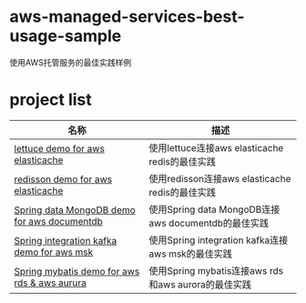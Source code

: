 # aws-managed-services-best-usage-sample
使用AWS托管服务的最佳实践样例

# project list

| 名称                                                                           | 描述                                         |
|------------------------------------------------------------------------------|--------------------------------------------|
| [lettuce demo for aws elasticache](./elasticache/lettuce-demo/)              | 使用lettuce连接aws elasticache redis的最佳实践      |  
| [redisson demo for aws elasticache](./elasticache/redisson-demo/)            | 使用redisson连接aws elasticache redis的最佳实践     |  
| [Spring data MongoDB demo for aws documentdb](./documentdb/documentdb-demo/) | 使用Spring data MongoDB连接aws documentdb的最佳实践 |  
| [Spring integration kafka demo for aws msk](./msk/msk-demo/) | 使用Spring integration kafka连接aws msk的最佳实践 |  
| [Spring mybatis demo for aws rds & aws aurura](./rds/aws-rds-mysql-demo/) | 使用Spring mybatis连接aws rds和aws aurora的最佳实践 |  